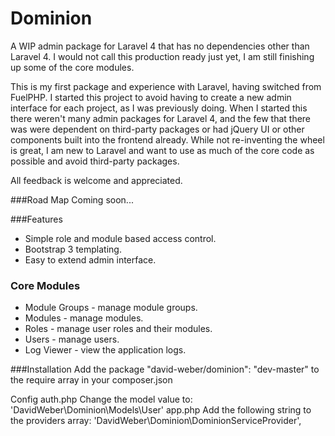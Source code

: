 Dominion
========

A WIP admin package for Laravel 4 that has no dependencies other than Laravel 4.
I would not call this production ready just yet, I am still finishing up some of the core modules.

This is my first package and experience with Laravel, having switched from FuelPHP.
I started this project to avoid having to create a new admin interface for each project, as I was previously doing.
When I started this there weren't many admin packages for Laravel 4, and the few that there was were dependent on third-party packages or had jQuery UI or other components built into the frontend already.
While not re-inventing the wheel is great, I am new to Laravel and want to use as much of the core code as possible and avoid third-party packages.

All feedback is welcome and appreciated.


###Road Map
Coming soon...


###Features
* Simple role and module based access control.
* Bootstrap 3 templating.
* Easy to extend admin interface.

### Core Modules
* Module Groups - manage module groups.
* Modules - manage modules.
* Roles - manage user roles and their modules.
* Users - manage users.
* Log Viewer - view the application logs.


###Installation
Add the package "david-weber/dominion": "dev-master" to the require array in your composer.json

Config
    auth.php
        Change the model value to: 'DavidWeber\Dominion\Models\User'
    app.php
        Add the following string to the providers array: 'DavidWeber\Dominion\DominionServiceProvider',
